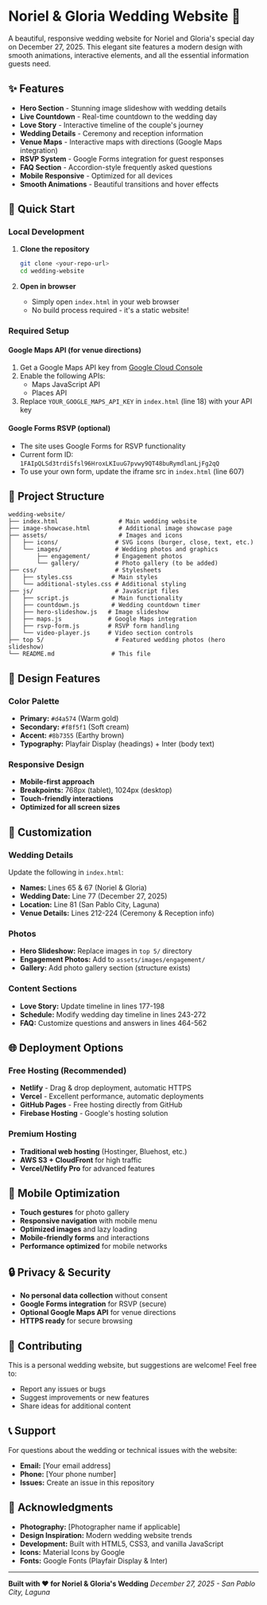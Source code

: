 # Noriel & Gloria Wedding Website 💒

A beautiful, responsive wedding website for Noriel and Gloria's special day on December 27, 2025. This elegant site features a modern design with smooth animations, interactive elements, and all the essential information guests need.

## ✨ Features

- **Hero Section** - Stunning image slideshow with wedding details
- **Live Countdown** - Real-time countdown to the wedding day
- **Love Story** - Interactive timeline of the couple's journey
- **Wedding Details** - Ceremony and reception information
- **Venue Maps** - Interactive maps with directions (Google Maps integration)
- **RSVP System** - Google Forms integration for guest responses
- **FAQ Section** - Accordion-style frequently asked questions
- **Mobile Responsive** - Optimized for all devices
- **Smooth Animations** - Beautiful transitions and hover effects

## 🚀 Quick Start

### Local Development

1. **Clone the repository**
   ```bash
   git clone <your-repo-url>
   cd wedding-website
   ```

2. **Open in browser**
   - Simply open `index.html` in your web browser
   - No build process required - it's a static website!

### Required Setup

#### Google Maps API (for venue directions)
1. Get a Google Maps API key from [Google Cloud Console](https://console.cloud.google.com/)
2. Enable the following APIs:
   - Maps JavaScript API
   - Places API
3. Replace `YOUR_GOOGLE_MAPS_API_KEY` in `index.html` (line 18) with your API key

#### Google Forms RSVP (optional)
- The site uses Google Forms for RSVP functionality
- Current form ID: `1FAIpQLSd3trdiSfsl96HroxLKIuuG7pvwy9QT48buRymdlanLjFg2qQ`
- To use your own form, update the iframe src in `index.html` (line 607)

## 📁 Project Structure

```
wedding-website/
├── index.html                 # Main wedding website
├── image-showcase.html        # Additional image showcase page
├── assets/                    # Images and icons
│   ├── icons/                # SVG icons (burger, close, text, etc.)
│   └── images/               # Wedding photos and graphics
│       ├── engagement/       # Engagement photos
│       └── gallery/          # Photo gallery (to be added)
├── css/                      # Stylesheets
│   ├── styles.css           # Main styles
│   └── additional-styles.css # Additional styling
├── js/                       # JavaScript files
│   ├── script.js            # Main functionality
│   ├── countdown.js         # Wedding countdown timer
│   ├── hero-slideshow.js   # Image slideshow
│   ├── maps.js             # Google Maps integration
│   ├── rsvp-form.js        # RSVP form handling
│   └── video-player.js     # Video section controls
├── top 5/                    # Featured wedding photos (hero slideshow)
└── README.md                # This file
```

## 🎨 Design Features

### Color Palette
- **Primary:** `#d4a574` (Warm gold)
- **Secondary:** `#f8f5f1` (Soft cream)
- **Accent:** `#8b7355` (Earthy brown)
- **Typography:** Playfair Display (headings) + Inter (body text)

### Responsive Design
- **Mobile-first approach**
- **Breakpoints:** 768px (tablet), 1024px (desktop)
- **Touch-friendly interactions**
- **Optimized for all screen sizes**

## 🔧 Customization

### Wedding Details
Update the following in `index.html`:
- **Names:** Lines 65 & 67 (Noriel & Gloria)
- **Wedding Date:** Line 77 (December 27, 2025)
- **Location:** Line 81 (San Pablo City, Laguna)
- **Venue Details:** Lines 212-224 (Ceremony & Reception info)

### Photos
- **Hero Slideshow:** Replace images in `top 5/` directory
- **Engagement Photos:** Add to `assets/images/engagement/`
- **Gallery:** Add photo gallery section (structure exists)

### Content Sections
- **Love Story:** Update timeline in lines 177-198
- **Schedule:** Modify wedding day timeline in lines 243-272
- **FAQ:** Customize questions and answers in lines 464-562

## 🌐 Deployment Options

### Free Hosting (Recommended)
- **Netlify** - Drag & drop deployment, automatic HTTPS
- **Vercel** - Excellent performance, automatic deployments
- **GitHub Pages** - Free hosting directly from GitHub
- **Firebase Hosting** - Google's hosting solution

### Premium Hosting
- **Traditional web hosting** (Hostinger, Bluehost, etc.)
- **AWS S3 + CloudFront** for high traffic
- **Vercel/Netlify Pro** for advanced features

## 📱 Mobile Optimization

- **Touch gestures** for photo gallery
- **Responsive navigation** with mobile menu
- **Optimized images** and lazy loading
- **Mobile-friendly forms** and interactions
- **Performance optimized** for mobile networks

## 🔒 Privacy & Security

- **No personal data collection** without consent
- **Google Forms integration** for RSVP (secure)
- **Optional Google Maps API** for venue directions
- **HTTPS ready** for secure browsing

## 🤝 Contributing

This is a personal wedding website, but suggestions are welcome! Feel free to:
- Report any issues or bugs
- Suggest improvements or new features
- Share ideas for additional content

## 📞 Support

For questions about the wedding or technical issues with the website:
- **Email:** [Your email address]
- **Phone:** [Your phone number]
- **Issues:** Create an issue in this repository

## 🎉 Acknowledgments

- **Photography:** [Photographer name if applicable]
- **Design Inspiration:** Modern wedding website trends
- **Development:** Built with HTML5, CSS3, and vanilla JavaScript
- **Icons:** Material Icons by Google
- **Fonts:** Google Fonts (Playfair Display & Inter)

---

**Built with ❤️ for Noriel & Gloria's Wedding**
*December 27, 2025 - San Pablo City, Laguna*
